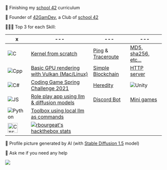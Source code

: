 🔭 Finishing my [school 42](https://42.fr/) curriculum

👾 Founder of [42GamDev](https://discord.gg/w9KPeC5uYa), a Club of [school 42](https://42.fr/)

👨🏼‍💻 Top 3 for each Skill:

| x | --- | --- | --- |
| --- | --- | --- | --- |
| ![C](https://img.icons8.com/?size=32&id=40670&format=png) | [Kernel from scratch](https://github.com/rbourgeat/kfs-3) | [Ping](https://github.com/rbourgeat/ft_ping) & [Traceroute](https://github.com/rbourgeat/ft_traceroute) | [MD5, sha256, etc...](https://github.com/rbourgeat/ft_ssl_md5) |
| ![Cpp](https://img.icons8.com/?size=32&id=40669&format=png) | [Basic GPU rendering with Vulkan (Mac/Linux)](https://github.com/rbourgeat/scop) | [Simple Blockchain](https://github.com/rbourgeat/miniBlockchain) | [HTTP server](https://github.com/rbourgeat/webserv) |
| ![C#](https://img.icons8.com/?size=32&id=mhwmyz1eu7T5&format=png) | [Coding Game Spring Challenge 2021](https://github.com/rbourgeat/spring-challenge-2021) | [Heredity](https://krolhm.itch.io/heredity) | ![Unity](https://img.icons8.com/?size=32&id=IPzemd2v4Ubj&format=png) |
| ![JS](https://img.icons8.com/?size=32&id=108784&format=png) | [Role play app using llm & diffusion models](https://github.com/rbourgeat/ImpAI) | [Discord Bot](https://github.com/rbourgeat/heredity-bot-discord) | [Mini games](https://krolhm.itch.io/) |
| ![Python](https://img.icons8.com/?size=32&id=13441&format=png) | [Toolbox using local llm as commands](https://github.com/rbourgeat/llm-cmd) |  |
| <img src="https://yt3.googleusercontent.com/ytc/AIf8zZQuMEZ9pI3O_mi9ecatXqQDR8rUsMW8kLSfyYgYbw=s900-c-k-c0x00ffffff-no-rj" alt="CTF" width="32" height="32"> | [![rbourgeat's hackthebox stats](http://www.hackthebox.eu/badge/image/1730243)](https://app.hackthebox.com/profile/1730243) |

📸 Profile picture generated by AI (with [Stable Diffusion 1.5](https://github.com/runwayml/stable-diffusion) model)

💬 Ask me if you need any help

![](https://komarev.com/ghpvc/?username=rbourgeat)
